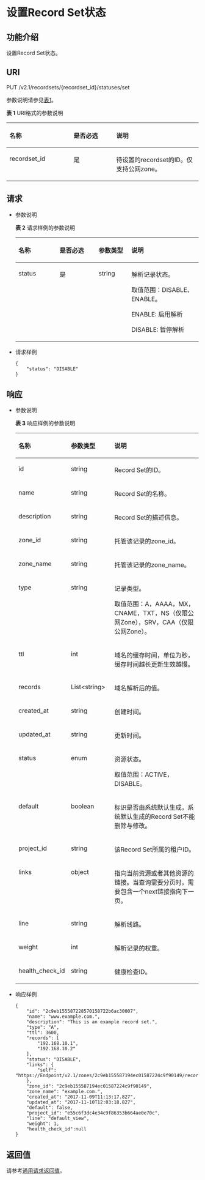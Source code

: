 # 设置Record Set状态<a name="ZH-CN_TOPIC_0083084650"></a>

## 功能介绍<a name="section49332166"></a>

设置Record Set状态。

## URI<a name="section41336317"></a>

PUT  /v2.1/recordsets/\{recordset\_id\}/statuses/set

参数说明请参见[表1](#table52104579)。

**表 1**  URI格式的参数说明

<a name="table52104579"></a>
<table><thead align="left"><tr id="row50570707"><th class="cellrowborder" valign="top" width="33.33333333333333%" id="mcps1.2.4.1.1"><p id="p2586631"><a name="p2586631"></a><a name="p2586631"></a>名称</p>
</th>
<th class="cellrowborder" valign="top" width="22.24222422242224%" id="mcps1.2.4.1.2"><p id="p8190559"><a name="p8190559"></a><a name="p8190559"></a>是否必选</p>
</th>
<th class="cellrowborder" valign="top" width="44.42444244424442%" id="mcps1.2.4.1.3"><p id="p59455556"><a name="p59455556"></a><a name="p59455556"></a>说明</p>
</th>
</tr>
</thead>
<tbody><tr id="row49313939"><td class="cellrowborder" valign="top" width="33.33333333333333%" headers="mcps1.2.4.1.1 "><p id="p35006119"><a name="p35006119"></a><a name="p35006119"></a>recordset_id</p>
</td>
<td class="cellrowborder" valign="top" width="22.24222422242224%" headers="mcps1.2.4.1.2 "><p id="p16923420"><a name="p16923420"></a><a name="p16923420"></a>是</p>
</td>
<td class="cellrowborder" valign="top" width="44.42444244424442%" headers="mcps1.2.4.1.3 "><p id="p28619802"><a name="p28619802"></a><a name="p28619802"></a>待设置的recordset的ID。仅支持公网zone。</p>
</td>
</tr>
</tbody>
</table>

## 请求<a name="section36482533"></a>

-   参数说明

    **表 2**  请求样例的参数说明

    <a name="table9470531173211"></a>
    <table><thead align="left"><tr id="row60397351173211"><th class="cellrowborder" valign="top" width="22.45%" id="mcps1.2.5.1.1"><p id="p65819295173211"><a name="p65819295173211"></a><a name="p65819295173211"></a>名称</p>
    </th>
    <th class="cellrowborder" valign="top" width="21.29%" id="mcps1.2.5.1.2"><p id="p42278174173211"><a name="p42278174173211"></a><a name="p42278174173211"></a>是否必选</p>
    </th>
    <th class="cellrowborder" valign="top" width="17.89%" id="mcps1.2.5.1.3"><p id="p26309572173211"><a name="p26309572173211"></a><a name="p26309572173211"></a>参数类型</p>
    </th>
    <th class="cellrowborder" valign="top" width="38.37%" id="mcps1.2.5.1.4"><p id="p67071922173211"><a name="p67071922173211"></a><a name="p67071922173211"></a>说明</p>
    </th>
    </tr>
    </thead>
    <tbody><tr id="row34337486173211"><td class="cellrowborder" valign="top" width="22.45%" headers="mcps1.2.5.1.1 "><p id="p33154613173211"><a name="p33154613173211"></a><a name="p33154613173211"></a>status</p>
    </td>
    <td class="cellrowborder" valign="top" width="21.29%" headers="mcps1.2.5.1.2 "><p id="p28540882173211"><a name="p28540882173211"></a><a name="p28540882173211"></a>是</p>
    </td>
    <td class="cellrowborder" valign="top" width="17.89%" headers="mcps1.2.5.1.3 "><p id="p37402311173211"><a name="p37402311173211"></a><a name="p37402311173211"></a>string</p>
    </td>
    <td class="cellrowborder" valign="top" width="38.37%" headers="mcps1.2.5.1.4 "><p id="p5093610513636"><a name="p5093610513636"></a><a name="p5093610513636"></a>解析记录状态。</p>
    <p id="p9966775173211"><a name="p9966775173211"></a><a name="p9966775173211"></a>取值范围：DISABLE、ENABLE。</p>
    <p id="p4811513713842"><a name="p4811513713842"></a><a name="p4811513713842"></a>ENABLE: 启用解析</p>
    <p id="p5801827913819"><a name="p5801827913819"></a><a name="p5801827913819"></a>DISABLE: 暂停解析</p>
    </td>
    </tr>
    </tbody>
    </table>

-   请求样例

    ```
    {
        "status": "DISABLE"
    }
    ```


## 响应<a name="section40090803161031"></a>

-   参数说明

    **表 3**  响应样例的参数说明

    <a name="table44131970191032"></a>
    <table><thead align="left"><tr id="row56209659112410"><th class="cellrowborder" valign="top" width="27.889999999999997%" id="mcps1.2.4.1.1"><p id="p56688548112410"><a name="p56688548112410"></a><a name="p56688548112410"></a>名称</p>
    </th>
    <th class="cellrowborder" valign="top" width="23.810000000000002%" id="mcps1.2.4.1.2"><p id="p28369645112410"><a name="p28369645112410"></a><a name="p28369645112410"></a>参数类型</p>
    </th>
    <th class="cellrowborder" valign="top" width="48.3%" id="mcps1.2.4.1.3"><p id="p16239870112410"><a name="p16239870112410"></a><a name="p16239870112410"></a>说明</p>
    </th>
    </tr>
    </thead>
    <tbody><tr id="row40361088112410"><td class="cellrowborder" valign="top" width="27.889999999999997%" headers="mcps1.2.4.1.1 "><p id="p48022682112410"><a name="p48022682112410"></a><a name="p48022682112410"></a>id</p>
    </td>
    <td class="cellrowborder" valign="top" width="23.810000000000002%" headers="mcps1.2.4.1.2 "><p id="p64632053112410"><a name="p64632053112410"></a><a name="p64632053112410"></a>string</p>
    </td>
    <td class="cellrowborder" valign="top" width="48.3%" headers="mcps1.2.4.1.3 "><p id="p704953112410"><a name="p704953112410"></a><a name="p704953112410"></a>Record Set的ID。</p>
    </td>
    </tr>
    <tr id="row6344577112410"><td class="cellrowborder" valign="top" width="27.889999999999997%" headers="mcps1.2.4.1.1 "><p id="p44148724112410"><a name="p44148724112410"></a><a name="p44148724112410"></a>name</p>
    </td>
    <td class="cellrowborder" valign="top" width="23.810000000000002%" headers="mcps1.2.4.1.2 "><p id="p19276900112410"><a name="p19276900112410"></a><a name="p19276900112410"></a>string</p>
    </td>
    <td class="cellrowborder" valign="top" width="48.3%" headers="mcps1.2.4.1.3 "><p id="p17925048112410"><a name="p17925048112410"></a><a name="p17925048112410"></a>Record Set的名称。</p>
    </td>
    </tr>
    <tr id="row27107707112410"><td class="cellrowborder" valign="top" width="27.889999999999997%" headers="mcps1.2.4.1.1 "><p id="p48240673112410"><a name="p48240673112410"></a><a name="p48240673112410"></a>description</p>
    </td>
    <td class="cellrowborder" valign="top" width="23.810000000000002%" headers="mcps1.2.4.1.2 "><p id="p15180447112410"><a name="p15180447112410"></a><a name="p15180447112410"></a>string</p>
    </td>
    <td class="cellrowborder" valign="top" width="48.3%" headers="mcps1.2.4.1.3 "><p id="p21656734112410"><a name="p21656734112410"></a><a name="p21656734112410"></a>Record Set的描述信息。</p>
    </td>
    </tr>
    <tr id="row60692886112410"><td class="cellrowborder" valign="top" width="27.889999999999997%" headers="mcps1.2.4.1.1 "><p id="p17176696112410"><a name="p17176696112410"></a><a name="p17176696112410"></a>zone_id</p>
    </td>
    <td class="cellrowborder" valign="top" width="23.810000000000002%" headers="mcps1.2.4.1.2 "><p id="p49135151112410"><a name="p49135151112410"></a><a name="p49135151112410"></a>string</p>
    </td>
    <td class="cellrowborder" valign="top" width="48.3%" headers="mcps1.2.4.1.3 "><p id="p20524323112410"><a name="p20524323112410"></a><a name="p20524323112410"></a>托管该记录的zone_id。</p>
    </td>
    </tr>
    <tr id="row50501183112410"><td class="cellrowborder" valign="top" width="27.889999999999997%" headers="mcps1.2.4.1.1 "><p id="p64064024112410"><a name="p64064024112410"></a><a name="p64064024112410"></a>zone_name</p>
    </td>
    <td class="cellrowborder" valign="top" width="23.810000000000002%" headers="mcps1.2.4.1.2 "><p id="p21803490112410"><a name="p21803490112410"></a><a name="p21803490112410"></a>string</p>
    </td>
    <td class="cellrowborder" valign="top" width="48.3%" headers="mcps1.2.4.1.3 "><p id="p21252293112410"><a name="p21252293112410"></a><a name="p21252293112410"></a>托管该记录的zone_name。</p>
    </td>
    </tr>
    <tr id="row57052911112410"><td class="cellrowborder" valign="top" width="27.889999999999997%" headers="mcps1.2.4.1.1 "><p id="p57883049112410"><a name="p57883049112410"></a><a name="p57883049112410"></a>type</p>
    </td>
    <td class="cellrowborder" valign="top" width="23.810000000000002%" headers="mcps1.2.4.1.2 "><p id="p58015375112410"><a name="p58015375112410"></a><a name="p58015375112410"></a>string</p>
    </td>
    <td class="cellrowborder" valign="top" width="48.3%" headers="mcps1.2.4.1.3 "><p id="p1624971112410"><a name="p1624971112410"></a><a name="p1624971112410"></a>记录类型。</p>
    <p id="p14624739112410"><a name="p14624739112410"></a><a name="p14624739112410"></a>取值范围：A，AAAA，MX，CNAME，TXT，NS（仅限公网Zone），SRV，CAA（仅限公网Zone）。</p>
    </td>
    </tr>
    <tr id="row64513794112410"><td class="cellrowborder" valign="top" width="27.889999999999997%" headers="mcps1.2.4.1.1 "><p id="p58234846112410"><a name="p58234846112410"></a><a name="p58234846112410"></a>ttl</p>
    </td>
    <td class="cellrowborder" valign="top" width="23.810000000000002%" headers="mcps1.2.4.1.2 "><p id="p19402119112410"><a name="p19402119112410"></a><a name="p19402119112410"></a>int</p>
    </td>
    <td class="cellrowborder" valign="top" width="48.3%" headers="mcps1.2.4.1.3 "><p id="p28067812112410"><a name="p28067812112410"></a><a name="p28067812112410"></a>域名的缓存时间，单位为秒，缓存时间越长更新生效越慢。</p>
    </td>
    </tr>
    <tr id="row51283722112410"><td class="cellrowborder" valign="top" width="27.889999999999997%" headers="mcps1.2.4.1.1 "><p id="p60340817112410"><a name="p60340817112410"></a><a name="p60340817112410"></a>records</p>
    </td>
    <td class="cellrowborder" valign="top" width="23.810000000000002%" headers="mcps1.2.4.1.2 "><p id="p55768000112410"><a name="p55768000112410"></a><a name="p55768000112410"></a>List&lt;string&gt;</p>
    </td>
    <td class="cellrowborder" valign="top" width="48.3%" headers="mcps1.2.4.1.3 "><p id="p20914176112410"><a name="p20914176112410"></a><a name="p20914176112410"></a>域名解析后的值。</p>
    </td>
    </tr>
    <tr id="row54009862112410"><td class="cellrowborder" valign="top" width="27.889999999999997%" headers="mcps1.2.4.1.1 "><p id="p12722690112410"><a name="p12722690112410"></a><a name="p12722690112410"></a>created_at</p>
    </td>
    <td class="cellrowborder" valign="top" width="23.810000000000002%" headers="mcps1.2.4.1.2 "><p id="p23904930112410"><a name="p23904930112410"></a><a name="p23904930112410"></a>string</p>
    </td>
    <td class="cellrowborder" valign="top" width="48.3%" headers="mcps1.2.4.1.3 "><p id="p57251150112410"><a name="p57251150112410"></a><a name="p57251150112410"></a>创建时间。</p>
    </td>
    </tr>
    <tr id="row45498309112410"><td class="cellrowborder" valign="top" width="27.889999999999997%" headers="mcps1.2.4.1.1 "><p id="p61484399112410"><a name="p61484399112410"></a><a name="p61484399112410"></a>updated_at</p>
    </td>
    <td class="cellrowborder" valign="top" width="23.810000000000002%" headers="mcps1.2.4.1.2 "><p id="p14180442112410"><a name="p14180442112410"></a><a name="p14180442112410"></a>string</p>
    </td>
    <td class="cellrowborder" valign="top" width="48.3%" headers="mcps1.2.4.1.3 "><p id="p7765166112410"><a name="p7765166112410"></a><a name="p7765166112410"></a>更新时间。</p>
    </td>
    </tr>
    <tr id="row2777630112410"><td class="cellrowborder" valign="top" width="27.889999999999997%" headers="mcps1.2.4.1.1 "><p id="p23661473112410"><a name="p23661473112410"></a><a name="p23661473112410"></a>status</p>
    </td>
    <td class="cellrowborder" valign="top" width="23.810000000000002%" headers="mcps1.2.4.1.2 "><p id="p37531169112410"><a name="p37531169112410"></a><a name="p37531169112410"></a>enum</p>
    </td>
    <td class="cellrowborder" valign="top" width="48.3%" headers="mcps1.2.4.1.3 "><p id="p20125829112410"><a name="p20125829112410"></a><a name="p20125829112410"></a>资源状态。</p>
    <p id="p46914736112410"><a name="p46914736112410"></a><a name="p46914736112410"></a>取值范围：ACTIVE，DISABLE。</p>
    </td>
    </tr>
    <tr id="row13988283112410"><td class="cellrowborder" valign="top" width="27.889999999999997%" headers="mcps1.2.4.1.1 "><p id="p59309123112410"><a name="p59309123112410"></a><a name="p59309123112410"></a>default</p>
    </td>
    <td class="cellrowborder" valign="top" width="23.810000000000002%" headers="mcps1.2.4.1.2 "><p id="p39309635112410"><a name="p39309635112410"></a><a name="p39309635112410"></a>boolean</p>
    </td>
    <td class="cellrowborder" valign="top" width="48.3%" headers="mcps1.2.4.1.3 "><p id="p29963876112410"><a name="p29963876112410"></a><a name="p29963876112410"></a>标识是否由系统默认生成，系统默认生成的Record Set不能删除与修改。</p>
    </td>
    </tr>
    <tr id="row1239432112410"><td class="cellrowborder" valign="top" width="27.889999999999997%" headers="mcps1.2.4.1.1 "><p id="p33285181112410"><a name="p33285181112410"></a><a name="p33285181112410"></a>project_id</p>
    </td>
    <td class="cellrowborder" valign="top" width="23.810000000000002%" headers="mcps1.2.4.1.2 "><p id="p11745126112410"><a name="p11745126112410"></a><a name="p11745126112410"></a>string</p>
    </td>
    <td class="cellrowborder" valign="top" width="48.3%" headers="mcps1.2.4.1.3 "><p id="p11831148112410"><a name="p11831148112410"></a><a name="p11831148112410"></a>该Record Set所属的租户ID。</p>
    </td>
    </tr>
    <tr id="row39371469112410"><td class="cellrowborder" valign="top" width="27.889999999999997%" headers="mcps1.2.4.1.1 "><p id="p34972392112410"><a name="p34972392112410"></a><a name="p34972392112410"></a>links</p>
    </td>
    <td class="cellrowborder" valign="top" width="23.810000000000002%" headers="mcps1.2.4.1.2 "><p id="p14191508112410"><a name="p14191508112410"></a><a name="p14191508112410"></a>object</p>
    </td>
    <td class="cellrowborder" valign="top" width="48.3%" headers="mcps1.2.4.1.3 "><p id="p8661496112410"><a name="p8661496112410"></a><a name="p8661496112410"></a>指向当前资源或者其他资源的链接。当查询需要分页时，需要包含一个next链接指向下一页。</p>
    </td>
    </tr>
    <tr id="row10844607112410"><td class="cellrowborder" valign="top" width="27.889999999999997%" headers="mcps1.2.4.1.1 "><p id="p5997995112410"><a name="p5997995112410"></a><a name="p5997995112410"></a>line</p>
    </td>
    <td class="cellrowborder" valign="top" width="23.810000000000002%" headers="mcps1.2.4.1.2 "><p id="p16075620112410"><a name="p16075620112410"></a><a name="p16075620112410"></a>string</p>
    </td>
    <td class="cellrowborder" valign="top" width="48.3%" headers="mcps1.2.4.1.3 "><p id="p27056849112410"><a name="p27056849112410"></a><a name="p27056849112410"></a>解析线路。</p>
    </td>
    </tr>
    <tr id="row42185055112410"><td class="cellrowborder" valign="top" width="27.889999999999997%" headers="mcps1.2.4.1.1 "><p id="p61546294112410"><a name="p61546294112410"></a><a name="p61546294112410"></a>weight</p>
    </td>
    <td class="cellrowborder" valign="top" width="23.810000000000002%" headers="mcps1.2.4.1.2 "><p id="p19193909112410"><a name="p19193909112410"></a><a name="p19193909112410"></a>int</p>
    </td>
    <td class="cellrowborder" valign="top" width="48.3%" headers="mcps1.2.4.1.3 "><p id="p11202821112410"><a name="p11202821112410"></a><a name="p11202821112410"></a>解析记录的权重。</p>
    </td>
    </tr>
    <tr id="row3073387153547"><td class="cellrowborder" valign="top" width="27.889999999999997%" headers="mcps1.2.4.1.1 "><p id="p56689514153547"><a name="p56689514153547"></a><a name="p56689514153547"></a>health_check_id</p>
    </td>
    <td class="cellrowborder" valign="top" width="23.810000000000002%" headers="mcps1.2.4.1.2 "><p id="p28447961153547"><a name="p28447961153547"></a><a name="p28447961153547"></a>string</p>
    </td>
    <td class="cellrowborder" valign="top" width="48.3%" headers="mcps1.2.4.1.3 "><p id="p22583537153547"><a name="p22583537153547"></a><a name="p22583537153547"></a>健康检查ID。</p>
    </td>
    </tr>
    </tbody>
    </table>

-   响应样例

    ```
    {
        "id": "2c9eb155587228570158722b6ac30007",
        "name": "www.example.com.",
        "description": "This is an example record set.",
        "type": "A",
        "ttl": 3600,
        "records": [
            "192.168.10.1",
            "192.168.10.2"
        ],
        "status": "DISABLE",
        "links": {
            "self": "https://Endpoint/v2.1/zones/2c9eb155587194ec01587224c9f90149/recordsets/2c9eb155587228570158722b6ac30007"
        },
        "zone_id": "2c9eb155587194ec01587224c9f90149",
        "zone_name": "example.com.",
        "created_at": "2017-11-09T11:13:17.827",
        "updated_at": "2017-11-10T12:03:18.827",
        "default": false,
        "project_id": "e55c6f3dc4e34c9f86353b664ae0e70c",
        "line": "default_view",
        "weight": 1,
        "health_check_id":null
    }
    ```


## 返回值<a name="section42637797161043"></a>

请参考[通用请求返回值](通用请求返回值.md)。

